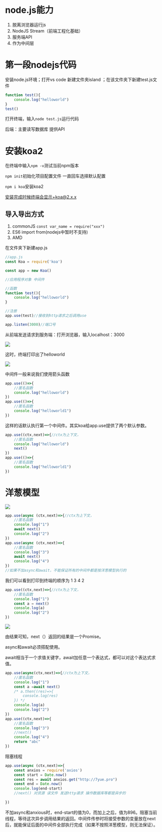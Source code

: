 # node.js能力

1. 脱离浏览器运行js
2. NodeJS Stream（前端工程化基础）
3. 服务端API  
4. 作为中间层

# 第一段nodejs代码

安装node.js环境；打开vs code 新建文件夹island ；在该文件夹下新建test.js文件  

```javascript
function test(){
    console.log("helloworld")
}
test()
```

打开终端，输入`node test.js`运行代码

后端：主要读写数据库 提供API

# 安装koa2

在终端中输入`npm -v`测试当前npm版本

`npm init`初始化项目配置文件 一直回车选择默认配置

`npm i koa`安装koa2

安装完成时候终端会显示+koa@2.x.x

## 导入导出方式

1. commonJS  `const var_name = require("xxx")`
2. ES6  import from(nodejs中暂时不支持)
3. AMD

在文件夹下新建app.js

```javascript
//app.js
const Koa = require('koa')

const app = new Koa() 

//应用程序对象 中间件

//函数
function test(){
    console.log("helloworld")
}

//注册
app.use(test)//接收到http请求之后调用use

app.listen(3000)//端口号
```

从前端发送请求到服务端：打开浏览器，输入localhost：3000

![](C:\Users\张利云\OneDrive\图片\typora\TIM截图20190717170503.png)

这时，终端打印出了helloworld

![](C:\Users\张利云\OneDrive\图片\typora\TIM截图20190717170425.png)

中间件一般来说我们使用箭头函数

```javascript
app.use(()=>{ 
    //匿名函数
    console.log("helloworld")
})
app.use(()=>{
    //匿名函数
    console.log("helloworld1")
})
```

这样的话默认执行第一个中间件。其实koa给app.use提供了两个默认参数。

```javascript
app.use((ctx,next)=>{//ctx为上下文， 
    //匿名函数
    console.log("helloworld")
    next()
})
app.use(()=>{
    //匿名函数
    console.log("helloworld1")
})
```

# 洋葱模型
![](C:\Users\张利云\OneDrive\图片\typora\redux中间件洋葱模型.png)

```javascript
app.use(async (ctx,next)=>{//ctx为上下文， 
    //匿名函数
    console.log("1")
    await next()
    console.log("2")
})
app.use(async (ctx,next)=>{
    //匿名函数
    console.log("3")
    await next()
    console.log("4")
})
//如果不加async和await，不能保证所有的中间件都是按洋葱模型执行的
```

我们可以看到打印到终端的顺序为 1 3 4 2

```javascript
app.use((ctx,next)=>{//ctx为上下文， 
    //匿名函数
    console.log("1")
    const a = next()
    console.log(a)
    console.log("2")
})
```

![](C:\Users\张利云\OneDrive\图片\typora\TIM截图20190717180510.png)

由结果可知，next（）返回的结果是一个Promise。

async和await必须搭配使用。

await相当于一个求值关键字，await加任意一个表达式，都可以对这个表达式求值。

```javascript
app.use(async(ctx,next)=>{//ctx为上下文， 
    //匿名函数
    console.log("1")
    const a =await next()
    /* a.then((res)=>{
        console.log(res)
    }) */
    console.log(a)
    console.log("2")
})
app.use((ctx,next)=>{
    //匿名函数
    console.log("3")
    //next()
    console.log("4")
    return "abc"
})
```

阻塞线程

```javascript
app.use(async (ctx,next)=>{
    const anxios = require('axios')
    const start = Date.now()
    const res = await anxios.get("http://7yue.pro")
    const end = Date.now()
    console.log(end-start)
    //next() 对资源 读文件 发送http请求 操作数据库等都是异步的
    
})
```

不加async和anxious时，end-start的值为0，而加上之后，值为896。阻塞当前线程，等待这次异步调用结果的返回。中间件传参时将接受参数的变量放在next后，就能保证后面的中间件全部执行完成（如果不按照洋葱模型，则无法保证）。
